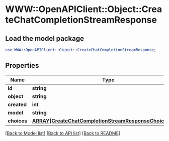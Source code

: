 # WWW::OpenAPIClient::Object::CreateChatCompletionStreamResponse

## Load the model package
```perl
use WWW::OpenAPIClient::Object::CreateChatCompletionStreamResponse;
```

## Properties
Name | Type | Description | Notes
------------ | ------------- | ------------- | -------------
**id** | **string** |  | 
**object** | **string** |  | 
**created** | **int** |  | 
**model** | **string** |  | 
**choices** | [**ARRAY[CreateChatCompletionStreamResponseChoicesInner]**](CreateChatCompletionStreamResponseChoicesInner.md) |  | 

[[Back to Model list]](../README.md#documentation-for-models) [[Back to API list]](../README.md#documentation-for-api-endpoints) [[Back to README]](../README.md)


